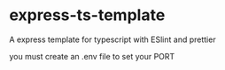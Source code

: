 # express-ts-template
A express template for typescript with ESlint and prettier

<p> you must create an .env file to set your PORT </p>